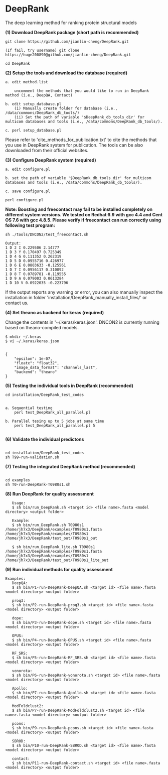 # DeepRank
The deep learning method for ranking protein structural models


**(1) Download DeepRank package (short path is recommended)**

```
git clone https://github.com/jianlin-cheng/DeepRank.git

(If fail, try username) git clone https://huge200890@github.com/jianlin-cheng/DeepRank.git

cd DeepRank
```

**(2) Setup the tools and download the database (required)**

```
a. edit method.list

    uncomment the methods that you would like to run in DeepRank method (i.e., DeepQA, Contact) 

b. edit setup_database.pl
    (i) Manually create folder for database (i.e., /data/commons/DeepRank_db_tools/)
    (ii) Set the path of variable '$DeepRank_db_tools_dir' for multicom databases and tools (i.e., /data/commons/DeepRank_db_tools/).

c. perl setup_database.pl
```

Please refer to 'cite_methods_for_publication.txt' to cite the methods that you use in DeepRank system for publication. The tools can be also downloaded from their official websites.


**(3) Configure DeepRank system (required)**

```
a. edit configure.pl

b. set the path of variable '$DeepRank_db_tools_dir' for multicom databases and tools (i.e., /data/commons/DeepRank_db_tools/).

c. save configure.pl

perl configure.pl
```

**Note: Boosting and freecontact may fail to be installed completely on different system versions. We tested on Redhat 6.9 with gcc 4.4 and Cent OS 7.6 with gcc 4.8.5. Please verify if freecontact can run correctly using following test program:**
```
sh ./tools/DNCON2/test_freecontact.sh

Output:
1 D 2 I 0.229506 2.14777
1 D 3 Y 0.170497 0.725349
1 D 4 G 0.111352 0.262319
1 D 5 D 0.0955716 0.426977
1 D 6 E 0.0803633 -0.125561
1 D 7 I 0.0956117 0.310092
1 D 8 T 0.0789781 -0.119555
1 D 9 A 0.079003 0.0613284
1 D 10 V 0.0922035 -0.223796
```
If the output reports any warning or error, you can also manually inspect the installation in folder 'installation/DeepRank_manually_install_files/' or contact us.

**(4) Set theano as backend for keras (required)**

Change the contents in '~/.keras/keras.json'. DNCON2 is currently running based on theano-compiled models.
```
$ mkdir ~/.keras
$ vi ~/.keras/keras.json


{
    "epsilon": 1e-07,
    "floatx": "float32",
    "image_data_format": "channels_last",
    "backend": "theano"
}
```

**(5) Testing the individual tools in DeepRank (recommended)**

```
cd installation/DeepRank_test_codes

   
a. Sequential testing 
    perl test_DeepRank_all_parallel.pl
  
b. Parallel tesing up to 5 jobs at same time
    perl test_DeepRank_all_parallel.pl 5
    
```

**(6) Validate the individual predictons**

```

cd installation/DeepRank_test_codes
sh T99-run-validation.sh

```

**(7) Testing the integrated DeepRank method (recommended)**

```

cd examples
sh T0-run-DeepRank-T0980s1.sh

```

**(8) Run DeepRank for quality assessment**

```
   Usage:
   $ sh bin/run_DeepRank.sh <target id> <file name>.fasta <model directory> <output folder>

   Example:
   $ sh bin/run_DeepRank.sh T0980s1 /home/jh7x3/DeepRank/examples/T0980s1.fasta /home/jh7x3/DeepRank/examples/T0980s1 /home/jh7x3/DeepRank/test_out/T0980s1_out
   
   $ sh bin/run_DeepRank_lite.sh T0980s1 /home/jh7x3/DeepRank/examples/T0980s1.fasta /home/jh7x3/DeepRank/examples/T0980s1 /home/jh7x3/DeepRank/test_out/T0980s1_lite_out
```

**(9) Run individual methods for quality assessment**

```
Examples:
   DeepQA:
   $ sh bin/P1-run-DeepRank-DeepQA.sh <target id> <file name>.fasta <model directory> <output folder>

   proq3:
   $ sh bin/P2-run-DeepRank-proq3.sh <target id> <file name>.fasta <model directory> <output folder>
   
   dope:
   $ sh bin/P3-run-DeepRank-dope.sh <target id> <file name>.fasta <model directory> <output folder>
   
   OPUS:
   $ sh bin/P4-run-DeepRank-OPUS.sh <target id> <file name>.fasta <model directory> <output folder>
   
   RF_SRS:
   $ sh bin/P5-run-DeepRank-RF_SRS.sh <target id> <file name>.fasta <model directory> <output folder>
   
   vonorota:
   $ sh bin/P6-run-DeepRank-vonorota.sh <target id> <file name>.fasta <model directory> <output folder>
   
   Apollo:
   $ sh bin/P7-run-DeepRank-Apollo.sh <target id> <file name>.fasta <model directory> <output folder>
   
   ModFoldclust2:
   $ sh bin/P7-run-DeepRank-ModFoldclust2.sh <target id> <file name>.fasta <model directory> <output folder>
   
   pcons:
   $ sh bin/P9-run-DeepRank-pcons.sh <target id> <file name>.fasta <model directory> <output folder>
   
   SBROD:
   $ sh bin/P10-run-DeepRank-SBROD.sh <target id> <file name>.fasta <model directory> <output folder>
   
   contact:
   $ sh bin/P11-run-DeepRank-contact.sh <target id> <file name>.fasta <model directory> <output folder>
   
```
